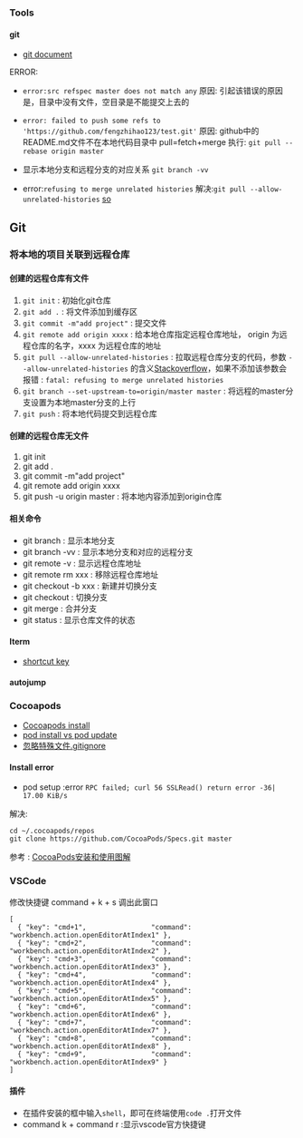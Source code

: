 ### Tools

#### git
* [git document](https://git-scm.com/book/zh/v2)

ERROR:
* `error:src refspec master does not match any`
原因: 引起该错误的原因是，目录中没有文件，空目录是不能提交上去的

* `error: failed to push some refs to 'https://github.com/fengzhihao123/test.git'`
原因: github中的README.md文件不在本地代码目录中 pull=fetch+merge
执行: `git pull --rebase origin master`

* 显示本地分支和远程分支的对应关系
`git branch -vv`

* error:`refusing to merge unrelated histories`
解决:`git pull --allow-unrelated-histories`  [so](http://stackoverflow.com/questions/37937984/git-refusing-to-merge-unrelated-histories)

## Git

### 将本地的项目关联到远程仓库

#### 创建的远程仓库有文件
1. `git init` : 初始化git仓库
2. `git add .` : 将文件添加到缓存区
3. `git commit -m"add project"` : 提交文件
4. `git remote add origin xxxx` : 给本地仓库指定远程仓库地址， origin 为远程仓库的名字，xxxx 为远程仓库的地址
5. `git pull --allow-unrelated-histories` : 拉取远程仓库分支的代码，参数 `--allow-unrelated-histories` 的含义[Stackoverflow](http://stackoverflow.com/questions/37937984/git-refusing-to-merge-unrelated-histories)，如果不添加该参数会报错 : `fatal: refusing to merge unrelated histories`
6. `git branch --set-upstream-to=origin/master master` : 将远程的master分支设置为本地master分支的上行
7. `git push` : 将本地代码提交到远程仓库

#### 创建的远程仓库无文件
1. git init 
2. git add .
3. git commit -m"add project"
4. git remote add origin xxxx
5. git push -u origin master : 将本地内容添加到origin仓库

#### 相关命令
* git branch : 显示本地分支 
* git branch -vv : 显示本地分支和对应的远程分支
* git remote -v : 显示远程仓库地址
* git remote rm xxx : 移除远程仓库地址
* git checkout -b xxx : 新建并切换分支
* git checkout : 切换分支
* git merge : 合并分支
* git status : 显示仓库文件的状态



#### Iterm
* [shortcut key](https://cnbin.github.io/blog/2015/06/20/iterm2-kuai-jie-jian-da-quan/)

#### autojump

### Cocoapods
* [Cocoapods install](http://www.jianshu.com/p/00107eb5449b)
* [pod install vs pod update](https://guides.cocoapods.org/using/pod-install-vs-update.html)
* [忽略特殊文件.gitignore](http://www.liaoxuefeng.com/wiki/0013739516305929606dd18361248578c67b8067c8c017b000/0013758404317281e54b6f5375640abbb11e67be4cd49e0000)

#### Install error 
* pod setup :error `RPC failed; curl 56 SSLRead() return error -36| 17.00 KiB/s`

解决:

```
cd ~/.cocoapods/repos
git clone https://github.com/CocoaPods/Specs.git master
```
参考 : [CocoaPods安装和使用图解](http://www.jianshu.com/p/06e6b7670a91)

### VSCode
修改快捷键
command + k + s 调出此窗口
```
[
  { "key": "cmd+1",                "command": "workbench.action.openEditorAtIndex1" },
  { "key": "cmd+2",                "command": "workbench.action.openEditorAtIndex2" },
  { "key": "cmd+3",                "command": "workbench.action.openEditorAtIndex3" },
  { "key": "cmd+4",                "command": "workbench.action.openEditorAtIndex4" },
  { "key": "cmd+5",                "command": "workbench.action.openEditorAtIndex5" },
  { "key": "cmd+6",                "command": "workbench.action.openEditorAtIndex6" },
  { "key": "cmd+7",                "command": "workbench.action.openEditorAtIndex7" },
  { "key": "cmd+8",                "command": "workbench.action.openEditorAtIndex8" },
  { "key": "cmd+9",                "command": "workbench.action.openEditorAtIndex9" }  
]
```

#### 插件
* 在插件安装的框中输入`shell`，即可在终端使用`code .`打开文件
* command k + command r :显示vscode官方快捷键
